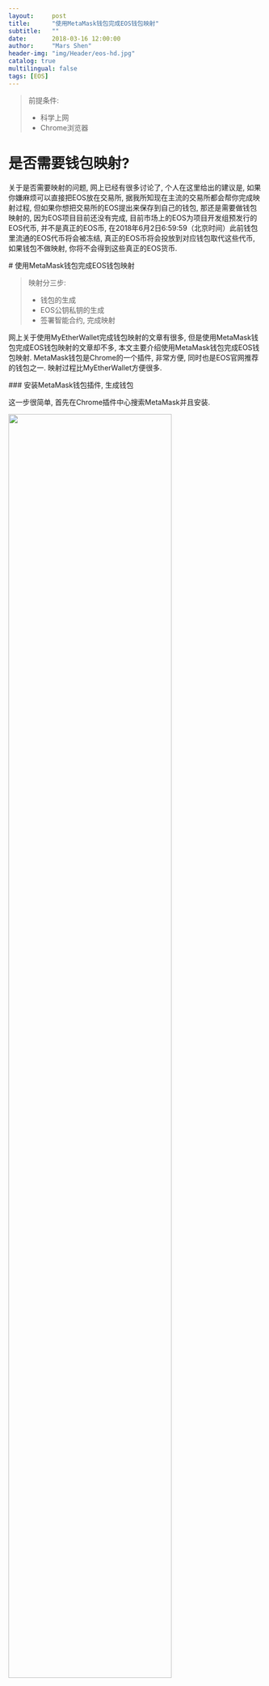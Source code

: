 ```yaml
---
layout:     post
title:      "使用MetaMask钱包完成EOS钱包映射"
subtitle:   ""
date:       2018-03-16 12:00:00
author:     "Mars Shen"
header-img: "img/Header/eos-hd.jpg"
catalog: true
multilingual: false
tags: [EOS]
---
```


<blockquote>前提条件:
	<ul>
		<li>科学上网</li>
		<li>Chrome浏览器</li>
	</ul>
</blockquote>

# 是否需要钱包映射?
<p>
	关于是否需要映射的问题, 网上已经有很多讨论了, 个人在这里给出的建议是, 如果你嫌麻烦可以直接把EOS放在交易所, 据我所知现在主流的交易所都会帮你完成映射过程, 但如果你想把交易所的EOS提出来保存到自己的钱包, 那还是需要做钱包映射的, 因为EOS项目目前还没有完成, 目前市场上的EOS为项目开发组预发行的EOS代币, 并不是真正的EOS币, 在2018年6月2日6:59:59（北京时间）此前钱包里流通的EOS代币将会被冻结, 真正的EOS币将会投放到对应钱包取代这些代币, 如果钱包不做映射, 你将不会得到这些真正的EOS货币.
</p>
# 使用MetaMask钱包完成EOS钱包映射
<blockquote>映射分三步:
	<ul>
		<li>钱包的生成</li>
		<li>EOS公钥私钥的生成</li>
		<li>签署智能合约, 完成映射</li>
	</ul>
</blockquote>
<p>
	网上关于使用MyEtherWallet完成钱包映射的文章有很多, 但是使用MetaMask钱包完成EOS钱包映射的文章却不多, 本文主要介绍使用MetaMask钱包完成EOS钱包映射. MetaMask钱包是Chrome的一个插件, 非常方便, 同时也是EOS官网推荐的钱包之一. 映射过程比MyEtherWallet方便很多.
</p>
### 安装MetaMask钱包插件, 生成钱包
<p>
	这一步很简单, 首先在Chrome插件中心搜索MetaMask并且安装. 
</p>
<img src="{{ site.baseurl }}/img/EOSMapping/metamask.png" width="80%" heigh="80%">
<p>
	打开这个插件. 点击接受协议, 第二次协议出现时, 需要将协议滚到最下面接受按钮才会亮:
</p>
<img src="{{ site.baseurl }}/img/EOSMapping/metamaskstep1.png" width="60%" heigh="60%">
<p>
	创建一个新密码, 这个密码是用来登陆本地钱包账户的, 请牢记:
</p>
<img src="{{ site.baseurl }}/img/EOSMapping/metamaskstep2.png" width="60%" heigh="60%">
<p>
	他会给你12个英文单词, 找个安全的地方记好这12个单词, 因为这是唯一恢复你钱包的方法, 完了之后点击<code>I'VE COPIED IT SOMEWHERE SAFE</code>进入下一步:
</p>
<img src="{{ site.baseurl }}/img/EOSMapping/metamaskstep3.png" width="60%" heigh="60%">
<p>
	至此钱包部分就已经完成了, 你可以自己探索下这个钱包, 找到钱包的私钥保存好, 不要泄露.
</p>
### EOS公钥私钥的生成
<p>
	这一步网上有很多工具可以一键生成EOS公钥和私钥, 但我没用过, 所以这里说的是官网生成方法, 首先进入EOS官网, 点击GOT. 注意这个按钮必须科学上网才能点, 因为EOS规定美国公民和中国公民无法参加这个EOS项目, 所以你得找个不是美国以及中国的ip才能点这个按钮.
</p>
<img src="{{ site.baseurl }}/img/EOSMapping/geteos.png" width="90%" heigh="90%">
<p>
	勾选所有选项, 进入下一页, 找到<code>Participation Instructions</code>选择<code>REGISTER</code>:
</p>
<img src="{{ site.baseurl }}/img/EOSMapping/regbutton.png" width="90%" heigh="90%">
<p>
	选择<code>METAMASK</code>, 打开你的Chrome MetaMask插件, 然后在网页上点击<code>EOS token distribution</code>按钮:
</p>
<img src="{{ site.baseurl }}/img/EOSMapping/regmaskinfo.png" width="90%" heigh="90%">
<p>
	这里页面上左边一栏从上到下分别是合约地址,你钱包的地址,以后映射完你EOS公钥的地址,EOS余额. 然后点击<code>REGISTER EOS KEY</code>按钮, 系统会生成一对新的EOS公钥和私钥, 请牢记你的公钥和私钥, 特别是私钥, 不要给别人, 自己妥善保管:
</p>
<img src="{{ site.baseurl }}/img/EOSMapping/RegisterEOSkey.png" width="90%" heigh="90%">
<p>
	妥善处置好你的私钥后, 将私钥填入确认框, 点击下一步:
</p>
### 签署智能合约, 完成映射
<p>
	当点击下一步以后, 系统会自动生成一个智能合约, 签署智能合约的过程就类似于一次交易, 需要一定的GAS, 也就是一定数量的ETH才能完成, 如果你没有ETH, 请先冲ETH进入你的钱包:
</p>
<img src="{{ site.baseurl }}/img/EOSMapping/signcontract.png" width="70%" heigh="70%">
<p>
	点击提交, 完成智能合约签署, 签署过程的时间由你给的GAS决定, 给的GAS越大, 处理起来越快, 我这里给了1GWEI, 处理了大概一晚上.
</p>
<p>
	如果想看进度, 可以点击MetaMask右上角三个点, 查看账户信息:
</p>
<img src="{{ site.baseurl }}/img/EOSMapping/viewaccount.png" width="70%" heigh="70%">
<p>
	这个页面可以看到详细的账户信息, 可以看到交易现在的状态:
</p>
<img src="{{ site.baseurl }}/img/EOSMapping/accountinfo.png" width="100%" heigh="100%">
<p>
	智能合约签署完成, 一般也就意味着映射的完成, 如何查看自己映射成功呢? 在刚才注册的网页, 也就是<code>EOS token distribution</code>页面上, 如果之前为空的EOS public key一项变成了你刚才生成的EOS公钥, 那就说明钱包与EOS公网已经完成映射.
</p>



